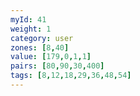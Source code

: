 ```yaml
---
myId: 41
weight: 1
category: user
zones: [8,40]
value: [179,0,1,1]
pairs: [80,90,30,400]
tags: [8,12,18,29,36,48,54]
---
```

